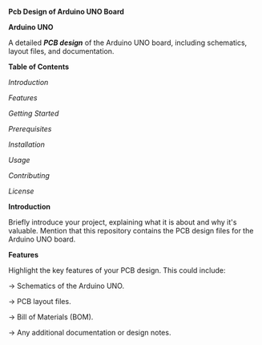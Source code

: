 **Pcb Design of Arduino UNO Board**

**Arduino UNO**

A detailed ***PCB design*** of the Arduino UNO board, including schematics, layout files, and documentation.

**Table of Contents**


*Introduction*

*Features*

*Getting Started*

*Prerequisites*

*Installation*

*Usage*

*Contributing*

*License*


**Introduction**

Briefly introduce your project, explaining what it is about and why it's valuable. Mention that this repository contains the PCB design files for the Arduino UNO board.

**Features**


Highlight the key features of your PCB design. This could include:

-> Schematics of the Arduino UNO.

-> PCB layout files.

-> Bill of Materials (BOM).

-> Any additional documentation or design notes.

